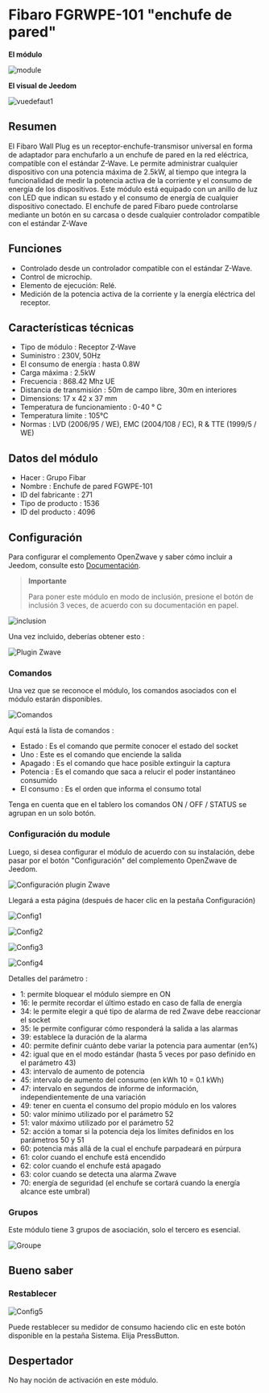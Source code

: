 # Fibaro FGRWPE-101 "enchufe de pared"

**El módulo**

![module](images/fibaro.fgwpe101/module.jpg)

**El visual de Jeedom**

![vuedefaut1](images/fibaro.fgwpe101/vuedefaut1.jpg)

## Resumen

El Fibaro Wall Plug es un receptor-enchufe-transmisor universal en forma de adaptador para enchufarlo a un enchufe de pared en la red eléctrica, compatible con el estándar Z-Wave. Le permite administrar cualquier dispositivo con una potencia máxima de 2.5kW, al tiempo que integra la funcionalidad de medir la potencia activa de la corriente y el consumo de energía de los dispositivos. Este módulo está equipado con un anillo de luz con LED que indican su estado y el consumo de energía de cualquier dispositivo conectado. El enchufe de pared Fibaro puede controlarse mediante un botón en su carcasa o desde cualquier controlador compatible con el estándar Z-Wave

## Funciones

-   Controlado desde un controlador compatible con el estándar Z-Wave.
-   Control de microchip.
-   Elemento de ejecución: Relé.
-   Medición de la potencia activa de la corriente y la energía eléctrica del receptor.

## Características técnicas

-   Tipo de módulo : Receptor Z-Wave
-   Suministro : 230V, 50Hz
-   El consumo de energía : hasta 0.8W
-   Carga máxima : 2.5kW
-   Frecuencia : 868.42 Mhz UE
-   Distancia de transmisión : 50m de campo libre, 30m en interiores
-   Dimensions: 17 x 42 x 37 mm
-   Temperatura de funcionamiento : 0-40 ° C
-   Temperatura límite : 105°C
-   Normas : LVD (2006/95 / WE), EMC (2004/108 / EC), R & TTE (1999/5 / WE)

## Datos del módulo

-   Hacer : Grupo Fibar
-   Nombre : Enchufe de pared FGWPE-101
-   ID del fabricante : 271
-   Tipo de producto : 1536
-   ID del producto : 4096

## Configuración

Para configurar el complemento OpenZwave y saber cómo incluir a Jeedom, consulte esto [Documentación](https://doc.jeedom.com/es_ES/plugins/automation%20protocol/openzwave/).

> **Importante**
>
> Para poner este módulo en modo de inclusión, presione el botón de inclusión 3 veces, de acuerdo con su documentación en papel.

![inclusion](images/fibaro.fgwpe101/inclusion.jpg)

Una vez incluido, deberías obtener esto :

![Plugin Zwave](images/fibaro.fgwpe101/information.jpg)

### Comandos

Una vez que se reconoce el módulo, los comandos asociados con el módulo estarán disponibles.

![Comandos](images/fibaro.fgwpe101/commandes.jpg)

Aquí está la lista de comandos :

-   Estado : Es el comando que permite conocer el estado del socket
-   Uno : Este es el comando que enciende la salida
-   Apagado : Es el comando que hace posible extinguir la captura
-   Potencia : Es el comando que saca a relucir el poder instantáneo consumido
-   El consumo : Es el orden que informa el consumo total

Tenga en cuenta que en el tablero los comandos ON / OFF / STATUS se agrupan en un solo botón.

### Configuración du module

Luego, si desea configurar el módulo de acuerdo con su instalación, debe pasar por el botón "Configuración" del complemento OpenZwave de Jeedom.

![Configuración plugin Zwave](images/plugin/bouton_configuration.jpg)

Llegará a esta página (después de hacer clic en la pestaña Configuración)

![Config1](images/fibaro.fgwpe101/config1.jpg)

![Config2](images/fibaro.fgwpe101/config2.jpg)

![Config3](images/fibaro.fgwpe101/config3.jpg)

![Config4](images/fibaro.fgwpe101/config4.jpg)

Detalles del parámetro :

-   1: permite bloquear el módulo siempre en ON
-   16: le permite recordar el último estado en caso de falla de energía
-   34: le permite elegir a qué tipo de alarma de red Zwave debe reaccionar el socket
-   35: le permite configurar cómo responderá la salida a las alarmas
-   39: establece la duración de la alarma
-   40: permite definir cuánto debe variar la potencia para aumentar (en%)
-   42: igual que en el modo estándar (hasta 5 veces por paso definido en el parámetro 43)
-   43: intervalo de aumento de potencia
-   45: intervalo de aumento del consumo (en kWh 10 = 0.1 kWh)
-   47: intervalo en segundos de informe de información, independientemente de una variación
-   49: tener en cuenta el consumo del propio módulo en los valores
-   50: valor mínimo utilizado por el parámetro 52
-   51: valor máximo utilizado por el parámetro 52
-   52: acción a tomar si la potencia deja los límites definidos en los parámetros 50 y 51
-   60: potencia más allá de la cual el enchufe parpadeará en púrpura
-   61: color cuando el enchufe está encendido
-   62: color cuando el enchufe está apagado
-   63: color cuando se detecta una alarma Zwave
-   70: energía de seguridad (el enchufe se cortará cuando la energía alcance este umbral)

### Grupos

Este módulo tiene 3 grupos de asociación, solo el tercero es esencial.

![Groupe](images/fibaro.fgwpe101/groupe.jpg)

## Bueno saber

### Restablecer

![Config5](images/fibaro.fgwpe101/config5.jpg)

Puede restablecer su medidor de consumo haciendo clic en este botón disponible en la pestaña Sistema. Elija PressButton.

## Despertador

No hay noción de activación en este módulo.

